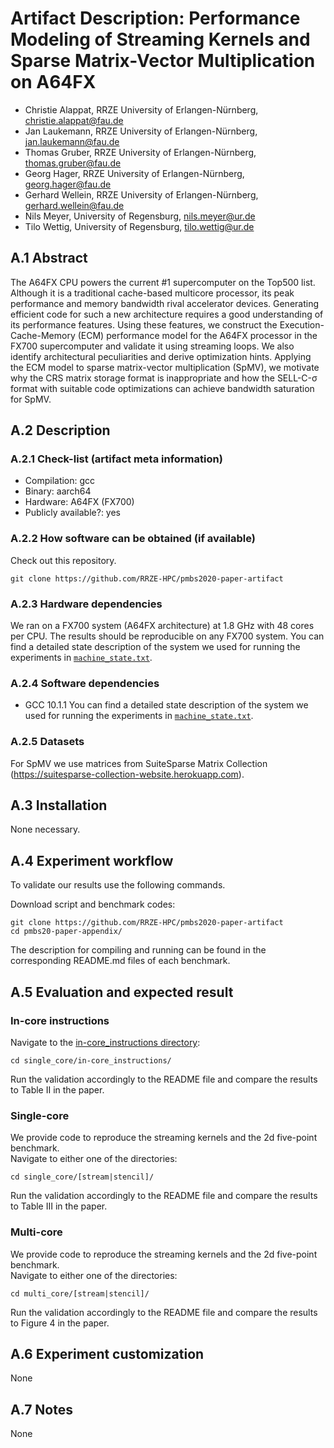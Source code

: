 # Artifact Description: Performance Modeling of Streaming Kernels and Sparse Matrix-Vector Multiplication on A64FX

* Christie Alappat, RRZE University of Erlangen-Nürnberg, christie.alappat@fau.de
* Jan Laukemann, RRZE University of Erlangen-Nürnberg, jan.laukemann@fau.de
* Thomas Gruber, RRZE University of Erlangen-Nürnberg, thomas.gruber@fau.de
* Georg Hager, RRZE University of Erlangen-Nürnberg, georg.hager@fau.de
* Gerhard Wellein, RRZE University of Erlangen-Nürnberg, gerhard.wellein@fau.de
* Nils Meyer, University of Regensburg, nils.meyer@ur.de
* Tilo Wettig, University of Regensburg, tilo.wettig@ur.de

## A.1 Abstract
The A64FX CPU powers the current #1 supercomputer on the Top500
list.  Although it is a traditional cache-based multicore processor,
its peak performance and memory bandwidth rival accelerator devices.
Generating efficient code for such a new architecture requires a good understanding of its
performance features. Using these features, we construct the
Execution-Cache-Memory (ECM) performance
model for the A64FX processor in the FX700 supercomputer and
validate it using streaming loops. We also identify architectural peculiarities
and derive optimization hints. Applying the ECM model to sparse
matrix-vector multiplication (SpMV), we motivate why the CRS matrix
storage format is inappropriate and how the SELL-C-σ format with
suitable code optimizations can achieve bandwidth
saturation for SpMV. 


## A.2 Description
### A.2.1 Check-list (artifact meta information)
- Compilation: gcc
- Binary: aarch64
- Hardware: A64FX (FX700)
- Publicly available?: yes

### A.2.2 How software can be obtained (if available)
Check out this repository.
```
git clone https://github.com/RRZE-HPC/pmbs2020-paper-artifact
```

### A.2.3 Hardware dependencies
We ran on a FX700 system (A64FX architecture) at 1.8 GHz with 48 cores per CPU.
The results should be reproducible on any FX700 system.
You can find a detailed state description of the system we used for running the experiments in [`machine_state.txt`](machine_state.txt).

### A.2.4 Software dependencies
* GCC 10.1.1
You can find a detailed state description of the system we used for running the experiments in [`machine_state.txt`](machine_state.txt).

### A.2.5 Datasets
For SpMV we use matrices from SuiteSparse Matrix Collection
(https://suitesparse-collection-website.herokuapp.com).

## A.3 Installation
None necessary.


## A.4 Experiment workflow
To validate our results use the following commands.

Download script and benchmark codes:
```
git clone https://github.com/RRZE-HPC/pmbs2020-paper-artifact
cd pmbs20-paper-appendix/
```
The description for compiling and running can be found in the corresponding README.md files of each benchmark.


## A.5 Evaluation and expected result
### In-core instructions
Navigate to the [in-core_instructions directory](single_core/in-core_instructions):
```
cd single_core/in-core_instructions/
```
Run the validation accordingly to the README file and compare the results to Table II in the paper.

### Single-core
We provide code to reproduce the streaming kernels and the 2d five-point benchmark.  
Navigate to either one of the directories:
```
cd single_core/[stream|stencil]/
```
Run the validation accordingly to the README file and compare the results to Table III in the paper.

### Multi-core
We provide code to reproduce the streaming kernels and the 2d five-point benchmark.  
Navigate to either one of the directories:
```
cd multi_core/[stream|stencil]/
```
Run the validation accordingly to the README file and compare the results to Figure 4 in the paper.


## A.6 Experiment customization
None


## A.7 Notes
None
